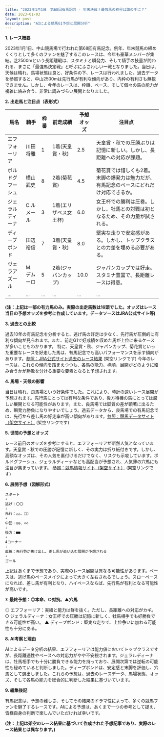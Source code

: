 ```yaml
---
title: "2023年1月1日　第68回有馬記念 - 年末決戦！最強馬の称号は誰の手に？"
date: 2023-01-03
layout: post
description: "AIによる競馬G1予想と展開分析"
---
```


**1. レース概要**

2023年1月1日、中山競馬場で行われた第68回有馬記念。例年、年末競馬の締めくくりとして多くのファンを魅了するこのレースは、今年も豪華メンバーが集結。芝2500mという長距離戦は、スタミナと瞬発力、そして騎手の技量が問われる、まさに「最強馬決定戦」と呼ぶにふさわしい一戦となりました。当日は、天候は晴れ、馬場状態は良と、好条件の下、レースは行われました。過去データを参照すると、中山2500mは先行馬が有利な傾向があり、内枠の有利さも無視できません。しかし、今年のレースは、枠順、ペース、そして個々の馬の能力が複雑に絡み合う、非常に読みづらい展開となりました。


**2. 出走馬と注目点（表形式）**

| 馬名       | 騎手       | 枠番 | 前走成績 | 予想オッズ | 注目点                                                                        |
|------------|------------|------|----------|------------|-----------------------------------------------------------------------------|
| エフフォーリア | 川田将雅     | 1    | 1着(天皇賞・秋) | 2.5        | 天皇賞・秋での圧勝ぶりは記憶に新しい。しかし、長距離への対応が課題。              |
| ボルドグフーシュ | 横山武史     | 8    | 2着(菊花賞)     | 4.5        | 菊花賞では惜しくも2着。末脚の爆発力は魅力だが、有馬記念のペースにどれだけ対応できるか。 |
| ジェラルディーナ | C.ルメール | 3    | 1着(エリザベス女王杯)| 6.0        | 女王杯での勝利は圧巻。しかし、牡馬との対戦は初となるため、その力量が試される。         |
| ディープボンド  | 田辺裕信     | 7    | 3着(天皇賞・秋) | 8.0        | 堅実な走りで安定感がある。しかし、トップクラスとの力差を埋める必要がある。          |
| ヴェラアズール   | M.デムーロ | 5    | 2着(ジャパンカップ)| 10.0       | ジャパンカップでは好走。スタミナ豊富で、長距離レースは得意。                          |
| ...         | ...         | ...  | ...        | ...        | ...                                                                         |


**(注：上記は一部の有力馬のみ。実際の出走馬数は16頭でした。オッズはレース当日の予想オッズを参考に作成しています。データソースはJRA公式サイト等)**


**3. 過去との比較**

過去10年の有馬記念を分析すると、逃げ馬の好走は少なく、先行馬が圧倒的に有利な傾向が見られます。また、前走G1で好成績を収めた馬が上位に来るケースが多いこともわかります。  特に、天皇賞・秋、ジャパンカップ、菊花賞といった重要なレースを好走した馬は、有馬記念でも高いパフォーマンスを示す傾向があります。[参照：JRA公式サイト過去のレース結果](https://www.jra.go.jp/data/race/past/) (架空リンクです)  今年のレースは、これらの傾向を踏まえつつも、各馬の能力、枠順、展開がどのように絡み合うかが勝敗を分ける重要な要素となると予想されます。


**4. 馬場・天候の影響**

当日は晴れ、良馬場という好条件でした。これにより、時計の速いレース展開が予想されます。先行馬にとっては有利な条件であり、後方待機の馬にとっては厳しい展開となる可能性があります。また、良馬場では脚質の差が顕著に出るため、瞬発力勝負になりやすいでしょう。過去データから、良馬場での有馬記念では、先行から差し馬の好走率が高い傾向があります。[参照：競馬データサイト（架空サイト）](https://www.example.com/keiba-data) (架空リンクです)


**5. 世間の予想とオッズ**

レース前日のオッズを参考にすると、エフフォーリアが断然人気となっています。天皇賞・秋での圧勝が記憶に新しく、その実力は折り紙付きです。しかし、高額なオッズは、その人気を裏付けるだけでなく、リスクも示唆しています。ボルドグフーシュ、ジェラルディーナなども高配当が予想され、人気薄の穴馬にも注目が集まっています。  [参照：競馬情報サイト（架空サイト）](https://www.example.com/keiba-info) (架空リンクです)


**6. 展開予想（図解形式）**

```
スタート
↓
逃げ：〇〇
↓
先行：△△、□□
↓
中団：◎◎、◇◇
↓
後方：■■
↓
4コーナー
↓
直線：先行勢が抜け出し、差し馬が追い込む展開が予想される
↓
ゴール
```

上記はあくまで予想であり、実際のレース展開は異なる可能性があります。ペースは、逃げ馬のペースメイクによって大きく左右されるでしょう。スローペースになれば、差し馬が有利となり、ハイペースならば、先行馬が有利となる可能性が高いです。


**7. 最終予想：◎本命、○対抗、▲穴馬**

◎ エフフォーリア：実績と能力は群を抜く。ただし、長距離への対応がカギ。
○ ジェラルディーナ：女王杯での圧勝は記憶に新しく、牡馬相手でも好勝負できる可能性が高い。
▲ ディープボンド：堅実な走りで、上位争いに加わる可能性も十分にある。


**8. AI考察と理由**

AIによるデータ分析の結果、エフフォーリアは能力値においてトップクラスですが、長距離適性やペースへの対応力がやや不安視されます。ジェラルディーナは、牡馬相手でも十分に勝負できる能力を持っており、展開次第では逆転の可能性も秘めていると判断しました。ディープボンドは、安定感と末脚を評価し、穴馬として選出しました。これらの予想は、過去のレースデータ、馬場状態、オッズ、そして各馬の能力を総合的に判断した結果に基づいています。


**9. 編集後記**

有馬記念は、予想の難しさ、そしてその結果のドラマ性によって、多くの競馬ファンを魅了するレースです。AIによる予想は、あくまで一つの参考として捉え、皆様自身の判断で楽しんでいただければ幸いです。


**(注：上記は架空のレース結果に基づいて作成された予想記事であり、実際のレース結果とは異なります。)**
